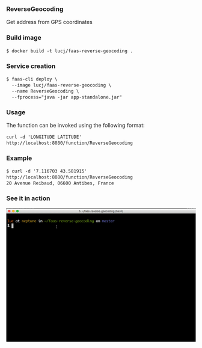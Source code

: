 ### ReverseGeocoding

Get address from GPS coordinates

### Build image

```
$ docker build -t lucj/faas-reverse-geocoding .
```

### Service creation

```
$ faas-cli deploy \
  --image lucj/faas-reverse-geocoding \ 
  --name ReverseGeocoding \
  --fprocess="java -jar app-standalone.jar"
```

### Usage

The function can be invoked using the following format:

```
curl -d 'LONGITUDE LATITUDE' http://localhost:8080/function/ReverseGeocoding
```

### Example

```
$ curl -d '7.116703 43.581915' http://localhost:8080/function/ReverseGeocoding
20 Avenue Reibaud, 06600 Antibes, France
```

### See it in action

![example](./images/faas-reverse-geocoding.gif)

